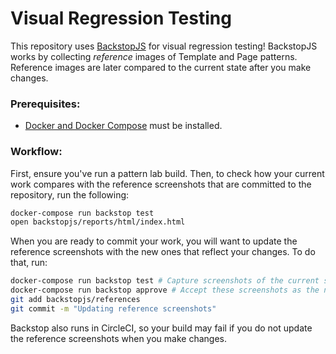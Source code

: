 Visual Regression Testing
=========================

This repository uses [BackstopJS](https://garris.github.io/BackstopJS/) for visual regression testing! BackstopJS works by collecting *reference* images of Template and Page patterns.  Reference images are later compared to the current state after you make changes.

### Prerequisites:

* [Docker and Docker Compose](https://www.docker.com/community-edition#/download) must be installed.

### Workflow:
First, ensure you've run a pattern lab build.
Then, to check how your current work compares with the reference screenshots that are committed to the repository, run the following:

```bash
docker-compose run backstop test
open backstopjs/reports/html/index.html
```

When you are ready to commit your work, you will want to update the reference screenshots with the new ones that reflect your changes.  To do that, run:

```bash
docker-compose run backstop test # Capture screenshots of the current state
docker-compose run backstop approve # Accept these screenshots as the new references.
git add backstopjs/references
git commit -m "Updating reference screenshots"
```

Backstop also runs in CircleCI, so your build may fail if you do not update the reference screenshots when you make changes.
